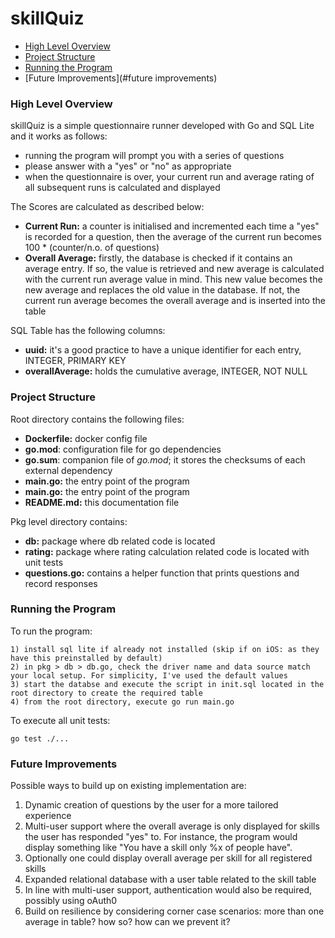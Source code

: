 # skillQuiz

- [High Level Overview](#overview)
- [Project Structure](#structure)
- [Running the Program](#execution)
- [Future Improvements](#future improvements)

### High Level Overview <a name="overview"></a>

skillQuiz is a simple questionnaire runner developed with Go and SQL Lite and it works as follows:
- running the program will prompt you with a series of questions
- please answer with a "yes" or "no" as appropriate
- when the questionnaire is over, your current run and average rating of all subsequent runs is calculated and displayed

The Scores are calculated as described below:
- **Current Run:** a counter is initialised and incremented each time a "yes" is recorded for a question, then the average of the current
    run becomes 100 * (counter/n.o. of questions)
- **Overall Average:** firstly, the database is checked if it contains an average entry. If so, the value is retrieved and new average is 
    calculated with the current run average value in mind. This new value becomes the new average and replaces the old value in the database. 
    If not, the current run average becomes the overall average and is inserted into the table
  
SQL Table has the following columns:

- **uuid:** it's a good practice to have a unique identifier for each entry, INTEGER, PRIMARY KEY
- **overallAverage:** holds the cumulative average, INTEGER, NOT NULL

### Project Structure <a name="structure"></a>

Root directory contains the following files:
- **Dockerfile:** docker config file
- **go.mod**: configuration file for go dependencies
- **go.sum**: companion file of _go.mod_; it stores the checksums of each external dependency
- **main.go:** the entry point of the program  
- **main.go:** the entry point of the program
- **README.md:** this documentation file

Pkg level directory contains:

- **db:** package where db related code is located
- **rating:** package where rating calculation related code is located with unit tests
- **questions.go:** contains a helper function that prints questions and record responses

### Running the Program <a name="execution"></a>

To run the program:
```
1) install sql lite if already not installed (skip if on iOS: as they have this preinstalled by default)
2) in pkg > db > db.go, check the driver name and data source match your local setup. For simplicity, I've used the default values
3) start the databse and execute the script in init.sql located in the root directory to create the required table
4) from the root directory, execute go run main.go
```

To execute all unit tests:
```
go test ./...
```

### Future Improvements <a name="future improvements"></a>

Possible ways to build up on existing implementation are:
1) Dynamic creation of questions by the user for a more tailored experience
2) Multi-user support where the overall average is only displayed for skills the user has responded "yes" to. For instance,
the program would display something like "You have a skill only %x of people have".
3) Optionally one could display overall average per skill for all registered skills
4) Expanded relational database with a user table related to the skill table
5) In line with multi-user support, authentication would also be required, possibly using oAuth0
6) Build on resilience by considering corner case scenarios: more than one average in table? how so? how can we prevent it?